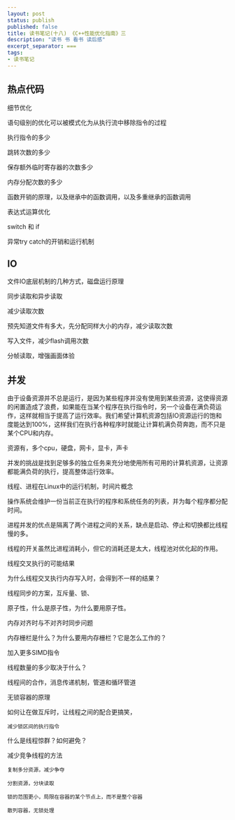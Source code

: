 ```yaml
---
layout: post
status: publish
published: false
title: 读书笔记(十八) 《C++性能优化指南》三
description: "读书 书 看书 读后感"
excerpt_separator: ===
tags:
- 读书笔记
---
```


## 热点代码

细节优化

语句级别的优化可以被模式化为从执行流中移除指令的过程

执行指令的多少

跳转次数的多少

保存额外临时寄存器的次数多少

内存分配次数的多少

函数开销的原理，以及继承中的函数调用，以及多重继承的函数调用

表达式运算优化

switch 和 if

异常try catch的开销和运行机制

## IO

文件IO底层机制的几种方式，磁盘运行原理

同步读取和异步读取

减少读取次数

预先知道文件有多大，先分配同样大小的内存，减少读取次数

写入文件，减少flash调用次数

分帧读取，增强画面体验

## 并发

由于设备资源并不总是运行，是因为某些程序并没有使用到某些资源，这使得资源的闲置造成了浪费，如果能在当某个程序在执行指令时，另一个设备在满负荷运作，这样就相当于提高了运行效率。我们希望计算机资源包括IO资源运行的饱和度能达到100%，这样我们在执行各种程序时就能让计算机满负荷奔跑，而不只是某个CPU和内存。

资源有，多个cpu，硬盘，网卡，显卡，声卡

并发的挑战是找到足够多的独立任务来充分地使用所有可用的计算机资源，让资源都能满负荷的执行，提高整体运行效率。

线程、进程在Linux中的运行机制，时间片概念

操作系统会维护一份当前正在执行的程序和系统任务的列表，并为每个程序都分配时间。

进程并发的优点是隔离了两个进程之间的关系，缺点是启动、停止和切换都比线程慢的多。

线程的开关虽然比进程消耗小，但它的消耗还是太大，线程池对优化起的作用。

线程交叉执行的可能结果

为什么线程交叉执行内存写入时，会得到不一样的结果？

线程同步的方案，互斥量、锁、

原子性，什么是原子性，为什么要用原子性。

内存对齐时与不对齐时同步问题

内存栅栏是什么？为什么要用内存栅栏？它是怎么工作的？

加入更多SIMD指令

线程数量的多少取决于什么？

线程间的合作，消息传递机制，管道和循环管道

无锁容器的原理

如何让在做互斥时，让线程之间的配合更搞笑，

	减少锁区间的执行指令

什么是线程惊群？如何避免？


减少竞争线程的方法

	复制多分资源，减少争夺

	分割资源，分块读取

	锁的范围更小，局限在容器的某个节点上，而不是整个容器

	散列容器，无锁处理















